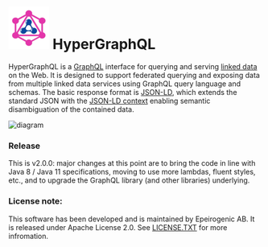 ![HyperGraphQL](docs/HyperGraphQL.png)  HyperGraphQL
======

HyperGraphQL is a [GraphQL](http://graphql.org) interface for querying and serving [linked data](https://www.w3.org/standards/semanticweb/data) on the Web. It is designed to support federated querying and exposing data from multiple linked data services using GraphQL query language and schemas. The basic response format is [JSON-LD](https://json-ld.org), which extends the standard JSON with the [JSON-LD context](https://json-ld.org/spec/latest/json-ld-api-best-practices/#dfn-json-ld-context) enabling semantic disambiguation of the contained data.

<img src="https://www.hypergraphql.org/sources/front-diagram.svg" alt="diagram">

### Release
This is v2.0.0: major changes at this point are to bring the code in line with Java 8 / Java 11 specifications, moving to use more lambdas, fluent styles, etc., and to upgrade the GraphQL library (and other libraries) underlying.
### License note:
 This software has been developed and is maintained by Epeirogenic AB. It 
          is released under Apache License 2.0. See [LICENSE.TXT](https://github.com/hypergraphql/hypergraphql/blob/master/LICENSE.TXT) for more infromation. 
      
